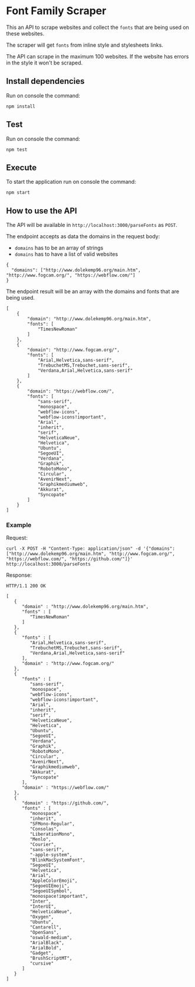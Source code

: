 # Font Family Scraper

This an API to scrape websites and collect the `fonts` that are being used on these websites.

The scraper will get `fonts` from inline style and stylesheets links.

The API can scrape in the maximum 100 websites. If the website has errors in the style it won't be scraped.

## Install dependencies

Run on console the command:

```
npm install
```

## Test

Run on console the command:

```
npm test
```

## Execute

To start the application run on console the command:

```
npm start
```

## How to use the API

The API will be available in `http://localhost:3000/parseFonts` as `POST`.

The endpoint accepts as data the domains in the request body:
 - `domains` has to be an array of strings
 - `domains` has to have a list of valid websites

```
{
  "domains": ["http://www.dolekemp96.org/main.htm", "http://www.fogcam.org/", "https://webflow.com/"]
}
```

The endpoint result will be an array with the domains and fonts that are being used.

```
[
    {
        "domain": "http://www.dolekemp96.org/main.htm",
        "fonts": [
            "TimesNewRoman"
        ]
    },
    {
        "domain": "http://www.fogcam.org/",
        "fonts": [
            "Arial,Helvetica,sans-serif",
            "TrebuchetMS,Trebuchet,sans-serif",
            "Verdana,Arial,Helvetica,sans-serif"
        ]
    },
    {
        "domain": "https://webflow.com/",
        "fonts": [
            "sans-serif",
            "monospace",
            "webflow-icons",
            "webflow-icons!important",
            "Arial",
            "inherit",
            "serif",
            "HelveticaNeue",
            "Helvetica",
            "Ubuntu",
            "SegoeUI",
            "Verdana",
            "Graphik",
            "RobotoMono",
            "Circular",
            "AvenirNext",
            "Graphikmediumweb",
            "Akkurat",
            "Syncopate"
        ]
    }
]
```

### Example

Request:

```
curl -X POST -H "Content-Type: application/json" -d '{"domains": ["http://www.dolekemp96.org/main.htm", "http://www.fogcam.org/", "https://webflow.com/", "https://github.com/"]}' http://localhost:3000/parseFonts
```

Response:

```
HTTP/1.1 200 OK

[
   {
      "domain" : "http://www.dolekemp96.org/main.htm",
      "fonts" : [
         "TimesNewRoman"
      ]
   },
   {
      "fonts" : [
         "Arial,Helvetica,sans-serif",
         "TrebuchetMS,Trebuchet,sans-serif",
         "Verdana,Arial,Helvetica,sans-serif"
      ],
      "domain" : "http://www.fogcam.org/"
   },
   {
      "fonts" : [
         "sans-serif",
         "monospace",
         "webflow-icons",
         "webflow-icons!important",
         "Arial",
         "inherit",
         "serif",
         "HelveticaNeue",
         "Helvetica",
         "Ubuntu",
         "SegoeUI",
         "Verdana",
         "Graphik",
         "RobotoMono",
         "Circular",
         "AvenirNext",
         "Graphikmediumweb",
         "Akkurat",
         "Syncopate"
      ],
      "domain" : "https://webflow.com/"
   },
   {
      "domain" : "https://github.com/",
      "fonts" : [
         "monospace",
         "inherit",
         "SFMono-Regular",
         "Consolas",
         "LiberationMono",
         "Menlo",
         "Courier",
         "sans-serif",
         "-apple-system",
         "BlinkMacSystemFont",
         "SegoeUI",
         "Helvetica",
         "Arial",
         "AppleColorEmoji",
         "SegoeUIEmoji",
         "SegoeUISymbol",
         "monospace!important",
         "Inter",
         "InterUI",
         "HelveticaNeue",
         "Oxygen",
         "Ubuntu",
         "Cantarell",
         "OpenSans",
         "oswald-medium",
         "ArialBlack",
         "ArialBold",
         "Gadget",
         "BrushScriptMT",
         "cursive"
      ]
   }
]
```
